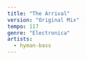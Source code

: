 ```yaml
---
title: "The Arrival"
version: "Original Mix"
tempo: 117
genre: "Electronica"
artists:
  - hyman-bass
---
```

